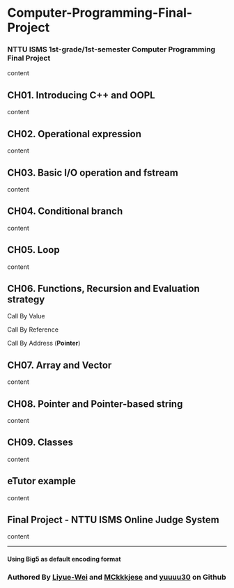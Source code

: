 # Computer-Programming-Final-Project
### NTTU ISMS 1st-grade/1st-semester Computer Programming Final Project 
content

## CH01. Introducing C++ and OOPL
content

## CH02. Operational expression
content

## CH03. Basic I/O operation and fstream
content

## CH04. Conditional branch
content

## CH05. Loop
content

## CH06. Functions, Recursion and Evaluation strategy
Call By Value

Call By Reference

Call By Address (**Pointer**)

## CH07. Array and Vector
content

## CH08. Pointer and Pointer-based string
content

## CH09. Classes
content

## eTutor example
content

## Final Project - NTTU ISMS Online Judge System
content

---
#### **Using Big5 as default encoding format**
### Authored By [Liyue-Wei](https://github.com/Liyue-Wei) and [MCkkkjese](https://github.com/MCkkkjese) and [yuuuu30]() on Github